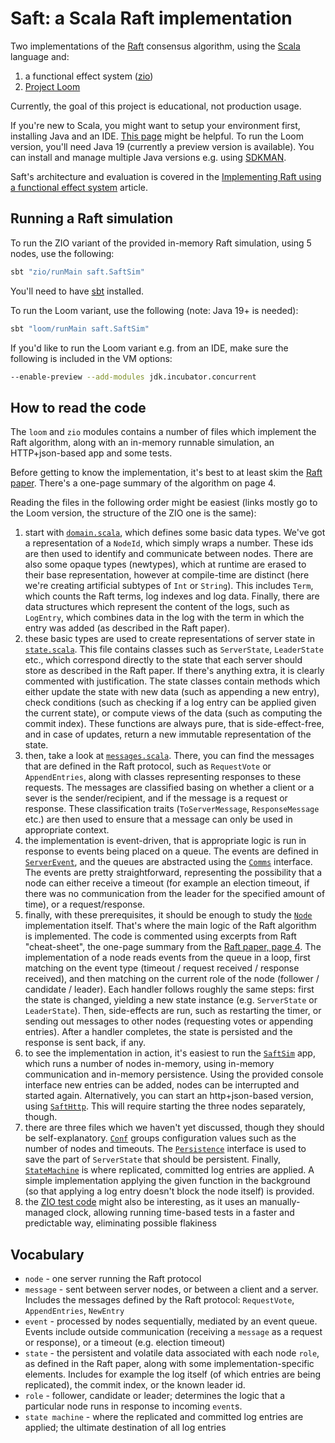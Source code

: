 # Saft: a Scala Raft implementation

Two implementations of the [Raft](https://raft.github.io) consensus algorithm, using the [Scala](https://scala-lang.org) language and:

1. a functional effect system ([zio](https://zio.dev))
2. [Project Loom](https://wiki.openjdk.java.net/display/loom/Main)

Currently, the goal of this project is educational, not production usage.

If you're new to Scala, you might want to setup your environment first, installing Java and an IDE. [This page](https://scala.page) might be helpful. To run the Loom version, you'll need Java 19 (currently a preview version is available). You can install and manage multiple Java versions e.g. using [SDKMAN](https://sdkman.io).

Saft's architecture and evaluation is covered in the [Implementing Raft using a functional effect system](https://softwaremill.com/implementing-raft-using-a-functional-effect-system/) article.

## Running a Raft simulation

To run the ZIO variant of the provided in-memory Raft simulation, using 5 nodes, use the following:

```bash
sbt "zio/runMain saft.SaftSim"
```

You'll need to have [sbt](https://www.scala-sbt.org) installed.

To run the Loom variant, use the following (note: Java 19+ is needed):

```bash
sbt "loom/runMain saft.SaftSim"
```

If you'd like to run the Loom variant e.g. from an IDE, make sure the following is included in the VM options:

```bash
--enable-preview --add-modules jdk.incubator.concurrent
```

## How to read the code

The `loom` and `zio` modules contains a number of files which implement the Raft algorithm, along with an in-memory runnable simulation, an HTTP+json-based app and some tests.

Before getting to know the implementation, it's best to at least skim the [Raft paper](https://raft.github.io/raft.pdf). There's a one-page summary of the algorithm on page 4. 

Reading the files in the following order might be easiest (links mostly go to the Loom version, the structure of the ZIO one is the same):

1. start with [`domain.scala`](https://github.com/softwaremill/saft/blob/master/loom/src/main/scala/saft/domain.scala), which defines some basic data types. We've got a representation of a `NodeId`, which simply wraps a number. These ids are then used to identify and communicate between nodes. There are also some opaque types (newtypes), which at runtime are erased to their base representation, however at compile-time are distinct (here we're creating artificial subtypes of `Int` or `String`). This includes `Term`, which counts the Raft terms, log indexes and log data. Finally, there are data structures which represent the content of the logs, such as `LogEntry`, which combines data in the log with the term in which the entry was added (as described in the Raft paper).
2. these basic types are used to create representations of server state in [`state.scala`](https://github.com/softwaremill/saft/blob/master/loom/src/main/scala/saft/state.scala). This file contains classes such as `ServerState`, `LeaderState` etc., which correspond directly to the state that each server should store as described in the Raft paper. If there's anything extra, it is clearly commented with justification. The state classes contain methods which either update the state with new data (such as appending a new entry), check conditions (such as checking if a log entry can be applied given the current state), or compute views of the data (such as computing the commit index). These functions are always pure, that is side-effect-free, and in case of updates, return a new immutable representation of the state. 
3. then, take a look at [`messages.scala`](https://github.com/softwaremill/saft/blob/master/loom/src/main/scala/saft/messages.scala). There, you can find the messages that are defined in the Raft protocol, such as `RequestVote` or `AppendEntries`, along with classes representing responses to these requests. The messages are classified basing on whether a client or a sever is the sender/recipient, and if the  message is a request or response. These classification traits (`ToServerMessage`, `ResponseMessage` etc.) are then used to ensure that a message can only be used in appropriate context.
4. the implementation is event-driven, that is appropriate logic is run in response to events being placed on a queue. The events are defined in [`ServerEvent`](https://github.com/softwaremill/saft/blob/master/loom/src/main/scala/saft/ServerEvent.scala), and the queues are abstracted using the [`Comms`](https://github.com/softwaremill/saft/blob/master/loom/src/main/scala/saft/Comms.scala) interface. The events are pretty straightforward, representing the possibility that a node can either receive a timeout (for example an election timeout, if there was no communication from the leader for the specified amount of time), or a request/response.
5. finally, with these prerequisites, it should be enough to study the [`Node`](https://github.com/softwaremill/saft/blob/master/loom/src/main/scala/saft/Node.scala) implementation itself. That's where the main logic of the Raft algorithm is implemented. The code is commented using excerpts from Raft "cheat-sheet", the one-page summary from the [Raft paper, page 4](https://raft.github.io/raft.pdf). The implementation of a node reads events from the queue in a loop, first matching on the event type (timeout / request received / response received), and then matching on the current role of the node (follower / candidate / leader). Each handler follows roughly the same steps: first the state is changed, yielding a new state instance (e.g. `ServerState` or `LeaderState`). Then, side-effects are run, such as restarting the timer, or sending out messages to other nodes (requesting votes or appending entries). After a handler completes, the state is persisted and the response is sent back, if any.
6. to see the implementation in action, it's easiest to run the [`SaftSim`](https://github.com/softwaremill/saft/blob/master/loom/src/main/scala/saft/SaftSim.scala) app, which runs a number of nodes in-memory, using in-memory communication and in-memory persistence. Using the provided console interface new entries can be added, nodes can be interrupted and started again. Alternatively, you can start an http+json-based version, using [`SaftHttp`](https://github.com/softwaremill/saft/blob/master/loom/src/main/scala/saft/SaftHttp.scala). This will require starting the three nodes separately, though.
7. there are three files which we haven't yet discussed, though they should be self-explanatory. [`Conf`](https://github.com/softwaremill/saft/blob/master/loom/src/main/scala/saft/Conf.scala) groups configuration values such as the number of nodes and timeouts. The [`Persistence`](https://github.com/softwaremill/saft/blob/master/loom/src/main/scala/saft/Persistence.scala) interface is used to save the part of `ServerState` that should be persistent. Finally, [`StateMachine`](https://github.com/softwaremill/saft/blob/master/loom/src/main/scala/saft/StateMachine.scala) is where replicated, committed log entries are applied. A simple implementation applying the given function in the background (so that applying a log entry doesn't block the node itself) is provided.
8. the [ZIO test code](https://github.com/softwaremill/saft/blob/master/zio/src/test/scala/saft/NodeTest.scala) might also be interesting, as it uses an manually-managed clock, allowing running time-based tests in a faster and predictable way, eliminating possible flakiness

## Vocabulary

* `node` - one server running the Raft protocol
* `message` - sent between server nodes, or between a client and a server. Includes the messages defined by the Raft protocol: `RequestVote`, `AppendEntries`, `NewEntry`
* `event` - processed by nodes sequentially, mediated by an event queue. Events include outside communication (receiving a `message` as a request or response), or a timeout (e.g. election timeout)
* `state` - the persistent and volatile data associated with each node `role`, as defined in the Raft paper, along with some implementation-specific elements. Includes for example the log itself (of which entries are being replicated), the commit index, or the known leader id.
* `role` - follower, candidate or leader; determines the logic that a particular node runs in response to incoming `event`s.
* `state machine` - where the replicated and committed log entries are applied; the ultimate destination of all log entries 
